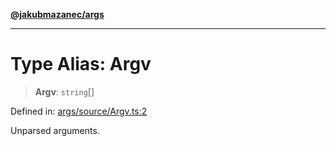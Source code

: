 [**@jakubmazanec/args**](../README.md)

---

# Type Alias: Argv

> **Argv**: `string`[]

Defined in:
[args/source/Argv.ts:2](https://github.com/jakubmazanec/tools/blob/b70ba93afff7f67760159378262d2c0b19cfed9e/packages/args/source/Argv.ts#L2)

Unparsed arguments.
